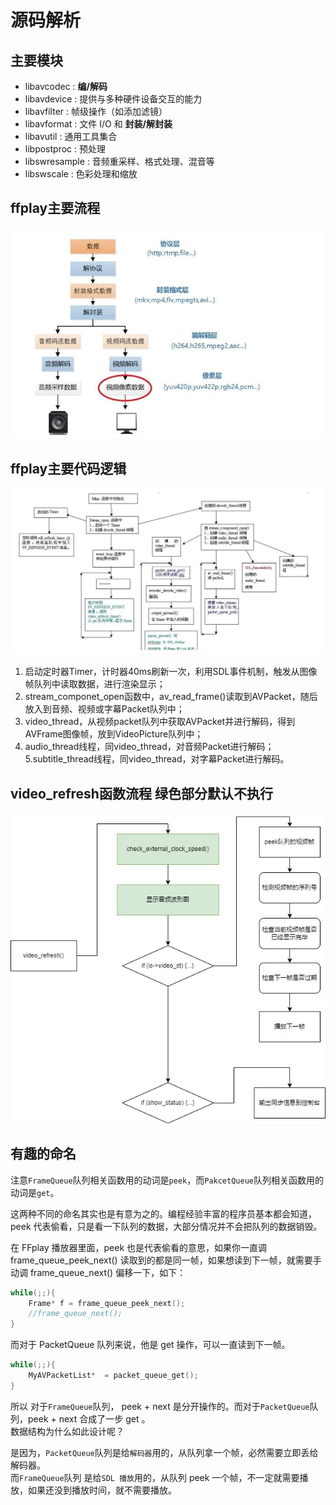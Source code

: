 # 源码解析

## 主要模块

* libavcodec : **编/解码**
* libavdevice : 提供与多种硬件设备交互的能力
* libavfilter : 帧级操作（如添加滤镜）
* libavformat : 文件 I/O 和 **封装/解封装**
* libavutil : 通用工具集合
* libpostproc : 预处理
* libswresample : 音频重采样、格式处理、混音等
* libswscale : 色彩处理和缩放

## ffplay主要流程
![alt text](img/ffplay_flow.png)

## ffplay主要代码逻辑
![alt text](img/ffplay_code.png)
1. 启动定时器Timer，计时器40ms刷新一次，利用SDL事件机制，触发从图像帧队列中读取数据，进行渲染显示；  
2. stream_componet_open函数中，av_read_frame()读取到AVPacket，随后放入到音频、视频或字幕Packet队列中；
3. video_thread，从视频packet队列中获取AVPacket并进行解码，得到AVFrame图像帧，放到VideoPicture队列中；
4. audio_thread线程，同video_thread，对音频Packet进行解码；5.subtitle_thread线程，同video_thread，对字幕Packet进行解码。

## video_refresh函数流程  绿色部分默认不执行   
![alt text](img/video_refresh.png)

## 有趣的命名
注意`FrameQueue`队列相关函数用的动词是`peek`，而`PakcetQueue`队列相关函数用的动词是`get`。

这两种不同的命名其实也是有意为之的。编程经验丰富的程序员基本都会知道，peek 代表偷看，只是看一下队列的数据，大部分情况并不会把队列的数据销毁。

在 FFplay 播放器里面，peek 也是代表偷看的意思，如果你一直调 frame_queue_peek_next() 读取到的都是同一帧，如果想读到下一帧，就需要手动调 frame_queue_next() 偏移一下，如下：
```c
while(;;){
    Frame* f = frame_queue_peek_next();
    //frame_queue_next();
}
```
而对于 PacketQueue 队列来说，他是 get 操作，可以一直读到下一帧。
```c
while(;;){
    MyAVPacketList*  = packet_queue_get();
}
```
所以 对于`FrameQueue`队列， peek + next 是分开操作的。而对于`PacketQueue`队列，peek + next 合成了一步 get 。  
数据结构为什么如此设计呢？  

是因为，`PacketQueue`队列是给`解码器`用的，从队列拿一个帧，必然需要立即丢给解码器。  
而`FrameQueue`队列 是给`SDL 播放`用的，从队列 peek 一个帧，不一定就需要播放，如果还没到播放时间，就不需要播放。